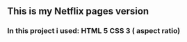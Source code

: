 <h2>This is my Netflix pages version</h2>

<h3>In this project i used:
HTML 5
CSS 3 ( aspect ratio) </h3>
